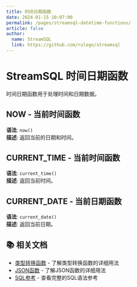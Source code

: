 ```yaml
---
title: 时间日期函数
date: 2024-01-15 10:07:00
permalink: /pages/streamsql-datetime-functions/
article: false
author: 
  name: StreamSQL
  link: https://github.com/rulego/streamsql
---
```


# StreamSQL 时间日期函数

时间日期函数用于处理时间和日期数据。

## NOW - 当前时间函数
**语法**: `now()`  
**描述**: 返回当前的日期和时间。  
 
## CURRENT_TIME - 当前时间函数
**语法**: `current_time()`  
**描述**: 返回当前时间。  
 
## CURRENT_DATE - 当前日期函数
**语法**: `current_date()`  
**描述**: 返回当前日期。  
 
## 📚 相关文档

- [类型转换函数](/pages/streamsql-conversion-functions/) - 了解类型转换函数的详细用法
- [JSON函数](/pages/streamsql-json-functions/) - 了解JSON函数的详细用法
- [SQL参考](/pages/streamsql-sql/) - 查看完整的SQL语法参考